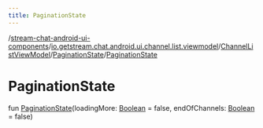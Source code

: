 ```yaml
---
title: PaginationState
---
```

/[stream-chat-android-ui-components](../../../index.md)/[io.getstream.chat.android.ui.channel.list.viewmodel](../../index.md)/[ChannelListViewModel](../index.md)/[PaginationState](index.md)/[PaginationState](PaginationState.md)  
  
  
  
# PaginationState  
fun [PaginationState](PaginationState.md)(loadingMore: [Boolean](https://kotlinlang.org/api/latest/jvm/stdlib/kotlin/-boolean/index.html) = false, endOfChannels: [Boolean](https://kotlinlang.org/api/latest/jvm/stdlib/kotlin/-boolean/index.html) = false)
